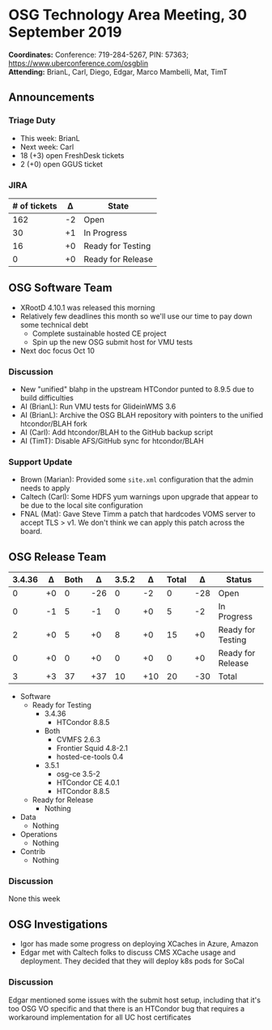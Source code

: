 # OSG Technology Area Meeting, 30 September 2019

**Coordinates:** Conference: 719-284-5267, PIN: 57363; <https://www.uberconference.com/osgblin>  
**Attending:** BrianL, Carl, Diego, Edgar, Marco Mambelli, Mat, TimT


## Announcements


### Triage Duty

-   This week: BrianL
-   Next week: Carl
-   18 (+3) open FreshDesk tickets
-   2 (+0) open GGUS ticket


### JIRA

| # of tickets | &Delta; | State             |
|------------ |------- |----------------- |
| 162          | -2      | Open              |
| 30           | +1      | In Progress       |
| 16           | +0      | Ready for Testing |
| 0            | +0      | Ready for Release |


## OSG Software Team

-   XRootD 4.10.1 was released this morning
-   Relatively few deadlines this month so we'll use our time to pay down some technical debt  
    -   Complete sustainable hosted CE project
    -   Spin up the new OSG submit host for VMU tests
-   Next doc focus Oct 10


### Discussion

-   New "unified" blahp in the upstream HTCondor punted to 8.9.5 due to build difficulties
-   AI (BrianL): Run VMU tests for GlideinWMS 3.6
-   AI (BrianL): Archive the OSG BLAH repository with pointers to the unified htcondor/BLAH fork
-   AI (Carl): Add htcondor/BLAH to the GitHub backup script
-   AI (TimT): Disable AFS/GitHub sync for htcondor/BLAH


### Support Update

-   Brown (Marian): Provided some `site.xml` configuration that the admin needs to apply
-   Caltech (Carl): Some HDFS yum warnings upon upgrade that appear to be due to the local site configuration
-   FNAL (Mat): Gave Steve Timm a patch that hardcodes VOMS server to accept TLS > v1. We don't think we can apply this patch across the board.


## OSG Release Team

| 3.4.36 | &Delta; | Both | &Delta; | 3.5.2 | &Delta; | Total | &Delta; | Status            |
| ------ | ------- | ---- | ------- | ----- | ------- | ----- | ------- | ----------------- |
| 0      | +0      | 0    | -26     | 0     | -2      | 0     | -28     | Open              |
| 0      | -1      | 5    | -1      | 0     | +0      | 5     | -2      | In Progress       |
| 2      | +0      | 5    | +0      | 8     | +0      | 15    | +0      | Ready for Testing |
| 0      | +0      | 0    | +0      | 0     | +0      | 0     | +0      | Ready for Release |
| 3      | +3      | 37   | +37     | 10    | +10     | 20    | -30     | Total             |

-   Software  
    -   Ready for Testing  
        -   3.4.36  
            -   HTCondor 8.8.5
        -   Both  
            -   CVMFS 2.6.3
            -   Frontier Squid 4.8-2.1
            -   hosted-ce-tools 0.4
        -   3.5.1  
            -   osg-ce 3.5-2
            -   HTCondor CE 4.0.1
            -   HTCondor 8.8.5
    -   Ready for Release  
        -   Nothing
-   Data  
    -   Nothing
-   Operations  
    -   Nothing
-   Contrib  
    -   Nothing


### Discussion

None this week


## OSG Investigations

-   Igor has made some progress on deploying XCaches in Azure, Amazon
-   Edgar met with Caltech folks to discuss CMS XCache usage and deployment. They decided that they will deploy k8s pods for SoCal


### Discussion

Edgar mentioned some issues with the submit host setup, including that it's too OSG VO specific and that there is an HTCondor bug that requires a workaround implementation for all UC host certificates
